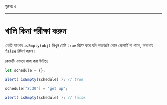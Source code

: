 গুরুত্বঃ ৫

---

# খালি কিনা পরীক্ষা করুন

একটি ফাংশন `isEmpty(obj)` লিখুন যেটি `true` রিটার্ন করে যদি অবজেক্টে কোন প্রোপার্টি না থাকে, অন্যথায় `false` রিটার্ন করুন।

কোডটি এভাবে কাজ করা উচিতঃ

```js
let schedule = {};

alert( isEmpty(schedule) ); // true

schedule["8:30"] = "get up";

alert( isEmpty(schedule) ); // false
```
